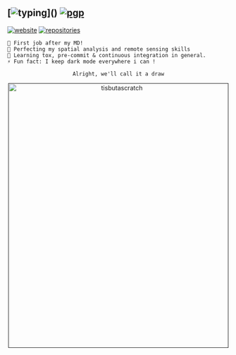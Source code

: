 ## [![typing](https://readme-typing-svg.herokuapp.com?color=FFFFFF&vCenter=true&width=500&height=20&lines=Hey+%F0%9F%91%8B%2C+I'm+Pierre!;I+work+on+GIS,+spatial+analysis+and+remote+sensing;I+mainly+use+python+but+am+curious+about+everything!)]() [![pgp](https://img.shields.io/static/v1?label=&message=pierre.manchon@pm.me%20>%202074BD8854F1F7E9D1F04DF2F24A34529DB0FD3B&color=161b22&style=flat-square)](https://pierre-manchon.pm/~/pierre-manchon.asc)

<a href="https://pierre-manchon.pm"><img alt="website" src="https://img.shields.io/website?down_message=404&label=pierre-manchon.pm&labelColor=161b22&up_message=up&url=https%3A%2F%2Fpierre-manchon.pm&style=flat-square"></a>
<a href="https://pierre-manchon.pm/find-me#repositories"><img alt="repositories" src="https://img.shields.io/website?down_message=404&label=%2Ffind-me%23repositories&labelColor=161b22&up_message=up&url=https%3A%2F%2Fpierre-manchon.pm%2Ffind-me%23repositories&style=flat-square"></a>
<div align="left">
    
    🔭 First job after my MD!
    🌱 Perfecting my spatial analysis and remote sensing skills
    🌱 Learning tox, pre-commit & continuous integration in general.
    ⚡ Fun fact: I keep dark mode everywhere i can !
</div>
<div align="center">

    Alright, we'll call it a draw
</div>
<div align="center"><a href=""><img src="https://media.giphy.com/media/CUTWsZ8UOlKuc/giphy.gif" alt="tisbutascratch" width="500" height="600"></a><div>
